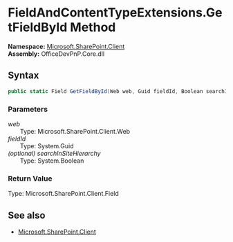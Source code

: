# FieldAndContentTypeExtensions.GetFieldById Method  
  

**Namespace:** [Microsoft.SharePoint.Client](Microsoft.SharePoint.Client.md)  
**Assembly:** OfficeDevPnP.Core.dll  
## Syntax
```C#
public static Field GetFieldById(Web web, Guid fieldId, Boolean searchInSiteHierarchy)
```
### Parameters
*web*  
&emsp;&emsp;Type: Microsoft.SharePoint.Client.Web  
*fieldId*  
&emsp;&emsp;Type: System.Guid  
*(optional) searchInSiteHierarchy*  
&emsp;&emsp;Type: System.Boolean  
### Return Value
Type: Microsoft.SharePoint.Client.Field  

## See also
- [Microsoft.SharePoint.Client](Microsoft.SharePoint.Client.md)
